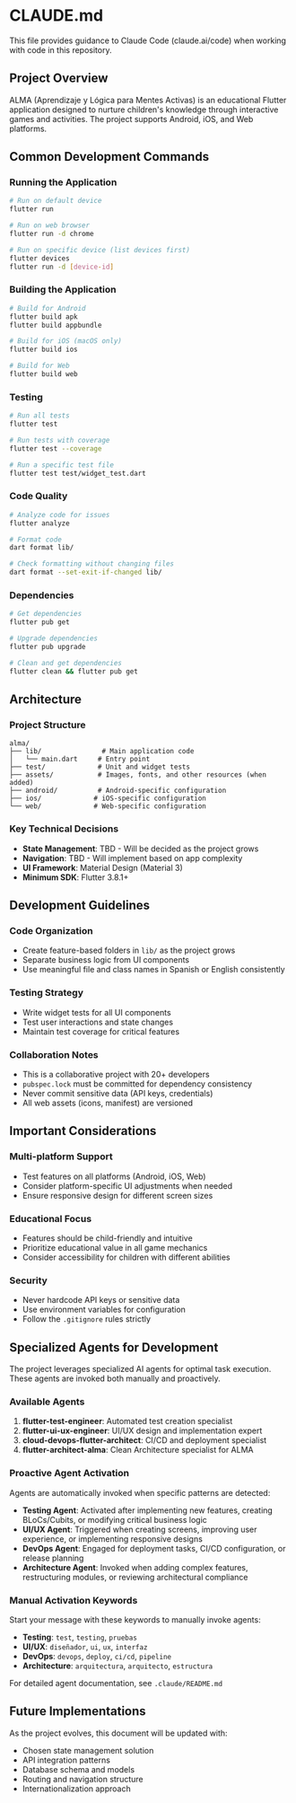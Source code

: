 # CLAUDE.md

This file provides guidance to Claude Code (claude.ai/code) when working with code in this repository.

## Project Overview

ALMA (Aprendizaje y Lógica para Mentes Activas) is an educational Flutter application designed to nurture children's knowledge through interactive games and activities. The project supports Android, iOS, and Web platforms.

## Common Development Commands

### Running the Application

```bash
# Run on default device
flutter run

# Run on web browser
flutter run -d chrome

# Run on specific device (list devices first)
flutter devices
flutter run -d [device-id]
```

### Building the Application

```bash
# Build for Android
flutter build apk
flutter build appbundle

# Build for iOS (macOS only)
flutter build ios

# Build for Web
flutter build web
```

### Testing

```bash
# Run all tests
flutter test

# Run tests with coverage
flutter test --coverage

# Run a specific test file
flutter test test/widget_test.dart
```

### Code Quality

```bash
# Analyze code for issues
flutter analyze

# Format code
dart format lib/

# Check formatting without changing files
dart format --set-exit-if-changed lib/
```

### Dependencies

```bash
# Get dependencies
flutter pub get

# Upgrade dependencies
flutter pub upgrade

# Clean and get dependencies
flutter clean && flutter pub get
```

## Architecture

### Project Structure

```
alma/
├── lib/               # Main application code
│   └── main.dart     # Entry point
├── test/             # Unit and widget tests
├── assets/           # Images, fonts, and other resources (when added)
├── android/          # Android-specific configuration
├── ios/             # iOS-specific configuration
└── web/             # Web-specific configuration
```

### Key Technical Decisions

- **State Management**: TBD - Will be decided as the project grows
- **Navigation**: TBD - Will implement based on app complexity
- **UI Framework**: Material Design (Material 3)
- **Minimum SDK**: Flutter 3.8.1+

## Development Guidelines

### Code Organization

- Create feature-based folders in `lib/` as the project grows
- Separate business logic from UI components
- Use meaningful file and class names in Spanish or English consistently

### Testing Strategy

- Write widget tests for all UI components
- Test user interactions and state changes
- Maintain test coverage for critical features

### Collaboration Notes

- This is a collaborative project with 20+ developers
- `pubspec.lock` must be committed for dependency consistency
- Never commit sensitive data (API keys, credentials)
- All web assets (icons, manifest) are versioned

## Important Considerations

### Multi-platform Support

- Test features on all platforms (Android, iOS, Web)
- Consider platform-specific UI adjustments when needed
- Ensure responsive design for different screen sizes

### Educational Focus

- Features should be child-friendly and intuitive
- Prioritize educational value in all game mechanics
- Consider accessibility for children with different abilities

### Security

- Never hardcode API keys or sensitive data
- Use environment variables for configuration
- Follow the `.gitignore` rules strictly

## Specialized Agents for Development

The project leverages specialized AI agents for optimal task execution. These agents are invoked both manually and proactively.

### Available Agents

1. **flutter-test-engineer**: Automated test creation specialist
2. **flutter-ui-ux-engineer**: UI/UX design and implementation expert
3. **cloud-devops-flutter-architect**: CI/CD and deployment specialist
4. **flutter-architect-alma**: Clean Architecture specialist for ALMA

### Proactive Agent Activation

Agents are automatically invoked when specific patterns are detected:

- **Testing Agent**: Activated after implementing new features, creating BLoCs/Cubits, or modifying critical business logic
- **UI/UX Agent**: Triggered when creating screens, improving user experience, or implementing responsive designs
- **DevOps Agent**: Engaged for deployment tasks, CI/CD configuration, or release planning
- **Architecture Agent**: Invoked when adding complex features, restructuring modules, or reviewing architectural compliance

### Manual Activation Keywords

Start your message with these keywords to manually invoke agents:

- **Testing**: `test`, `testing`, `pruebas`
- **UI/UX**: `diseñador`, `ui`, `ux`, `interfaz`
- **DevOps**: `devops`, `deploy`, `ci/cd`, `pipeline`
- **Architecture**: `arquitectura`, `arquitecto`, `estructura`

For detailed agent documentation, see `.claude/README.md`

## Future Implementations

As the project evolves, this document will be updated with:
- Chosen state management solution
- API integration patterns
- Database schema and models
- Routing and navigation structure
- Internationalization approach